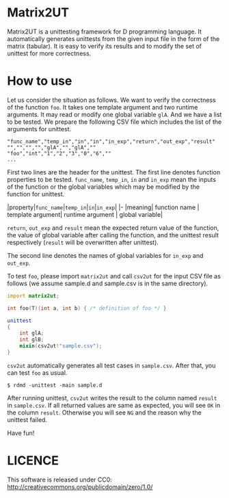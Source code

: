 Matrix2UT
=========

Matrix2UT is a unittesting framework for D programming language.
It automatically generates unittests from the given input file in the form of the matrix (tabular).
It is easy to verify its results and to modify the set of unittest for more correctness.

How to use
==========
Let us consider the situation as follows.
We want to verify the correctness of the function `foo`.
It takes one template argument and two runtime arguments.
It may read or modify one global variable `glA`.
And we have a list to be tested.
We prepare the following CSV file which includes the list of the arguments for unittest.

```csv:sample.csv
"func_name","temp_in","in","in","in_exp","return","out_exp","result"
"","","","","glA","","glA",""
"foo","int","1","2","3","0","6",""
...
```

First two lines are the header for the unittest.
The first line denotes function properties to be tested.
`func_name`, `temp_in`, `in` and `in_exp` mean the inputs of the function or the global variables which may be modified by the function for unittest.

|property|`func_name`|`temp_in`|`in`|`in_exp`|
|-
|meaning| function name | template argument| runtime argument | global variable|

`return`, `out_exp` and `result` mean the expected return value of the function,
the value of global variable after calling the function, and the unittest result respectively
(`result` will be overwritten after unittest).

The second line denotes the names of global variables for `in_exp` and `out_exp`.

To test `foo`, please import `matrix2ut` and call `csv2ut` for the input CSV file as follows
(we assume sample.d and sample.csv is in the same directory).

```d:sample.d
import matrix2ut;

int foo(T)(int a, int b) { /* definition of foo */ }

unittest
{
    int glA;
    int glB;
    mixin(csv2ut!"sample.csv");
}
```

`csv2ut` automatically generates all test cases in `sample.csv`.
After that, you can test `foo` as usual.

```sh:
$ rdmd -unittest -main sample.d
```

After running unittest, `csv2ut` writes the result to the column named `result` in `sample.csv`.
If all returned values are same as expected, you will see `OK` in the column `result`.
Otherwise you will see `NG` and the reason why the unittest failed.


Have fun!

LICENCE
=======
This software is released under CC0: http://creativecommons.org/publicdomain/zero/1.0/
